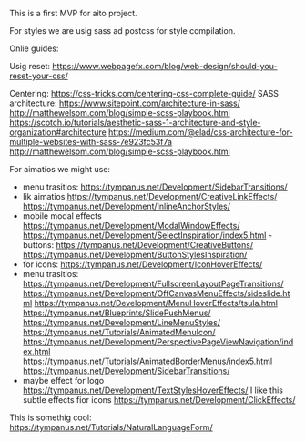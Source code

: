This is a first MVP for aito project.

For styles we are usig sass ad postcss for style compilation.

Onlie guides:

Usig reset: https://www.webpagefx.com/blog/web-design/should-you-reset-your-css/

Centering: https://css-tricks.com/centering-css-complete-guide/
SASS architecture: https://www.sitepoint.com/architecture-in-sass/
http://matthewelsom.com/blog/simple-scss-playbook.html
https://scotch.io/tutorials/aesthetic-sass-1-architecture-and-style-organization#architecture
https://medium.com/@elad/css-architecture-for-multiple-websites-with-sass-7e923fc53f7a
http://matthewelsom.com/blog/simple-scss-playbook.html

For aimatios we might use: 

- menu trasitios: https://tympanus.net/Development/SidebarTransitions/
- lik aimatios https://tympanus.net/Development/CreativeLinkEffects/
https://tympanus.net/Development/InlineAnchorStyles/
- mobile modal effects
https://tympanus.net/Development/ModalWindowEffects/
https://tympanus.net/Development/SelectInspiration/index5.html
-buttons: https://tympanus.net/Development/CreativeButtons/
https://tympanus.net/Development/ButtonStylesInspiration/
- for icons: https://tympanus.net/Development/IconHoverEffects/
- menu trasitios: https://tympanus.net/Development/FullscreenLayoutPageTransitions/
https://tympanus.net/Development/OffCanvasMenuEffects/sideslide.html
https://tympanus.net/Development/MenuHoverEffects/tsula.html
https://tympanus.net/Blueprints/SlidePushMenus/
https://tympanus.net/Development/LineMenuStyles/
https://tympanus.net/Tutorials/AnimatedMenuIcon/
https://tympanus.net/Development/PerspectivePageViewNavigation/index.html
https://tympanus.net/Tutorials/AnimatedBorderMenus/index5.html
https://tympanus.net/Development/SidebarTransitions/
- maybe effect for logo https://tympanus.net/Development/TextStylesHoverEffects/
I like this subtle effects fior icons https://tympanus.net/Development/ClickEffects/


This is somethig cool: https://tympanus.net/Tutorials/NaturalLanguageForm/

